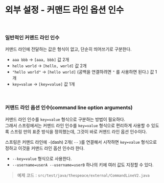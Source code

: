 # 외부 설정 - 커맨드 라인 옵션 인수

<br>

### 일반적인 커맨드 라인 인수
커맨드 라인에 전달하는 값은 형식이 없고, 단순히 띄어쓰기로 구분한다.
* ```aaa bbb``` -> ```[aaa, bbb]``` 값 2개
* ```hello world``` -> ```[hello, world]``` 값 2개
* ```"hello world"``` -> ```[hello world]``` (공백을 연결하려면 ```"``` 를 사용하면 된다.) 값 1개
* ```key=value``` -> ```[key=value]``` 값 1개

<br>

### 커맨드 라인 옵션 인수(command line option arguments)
커맨드 라인 인수를 ```key=value``` 형식으로 구분하는 방법이 필요하다.<br>
그래서 스프링에서는 커맨드 라인 인수를 ```key=value``` 형식으로 편리하게 사용할 수 있도록 스프링 만의 표준 방식을 정의했는데, 그것이 바로 커맨드 라인 옵션 인수이다.

스프링은 커맨드 라인에 ```-```(dash) 2개( ```--``` )를 연결해서 시작하면 ```key=value``` 형식으로 정하고 이것을 커맨드 라인 옵션 인수라 한다.
* ```--key=value``` 형식으로 사용한다.
* ```--username=userA --username=userB``` 하나의 키에 여러 값도 지정할 수 있다.

> 예제 코드 : ```src/test/java/thespeace/external/CommandLineV2.java``` 

<br>

